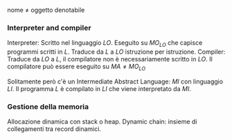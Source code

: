 nome $\ne$ oggetto denotabile
### Interpreter and compiler
Interpreter: Scritto nel linguaggio $LO.$ Eseguito su $MO_{LO}$ che capisce programmi scritti in $L$.
Traduce da $L$ a $LO$ istruzione per istruzione.
Compiler: Traduce da $LO$ a $L$, il compilatore non è necessariamente scritto in $LO$. Il compilatore può essere eseguito su $MA\ne MO_{LO}$

Solitamente però c'è un Intermediate Abstract Language: $MI$ con linguaggio $LI$. Il programma $L$ è compilato in $LI$ che viene interpretato da $MI$.

### Gestione della memoria
Allocazione dinamica con stack o heap.
Dynamic chain: insieme di collegamenti tra record dinamici.
